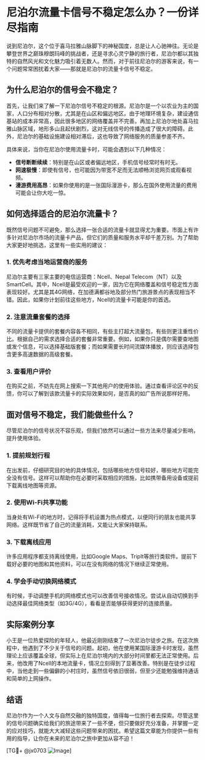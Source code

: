 # 尼泊尔流量卡信号不稳定怎么办？一份详尽指南

说到尼泊尔，这个位于喜马拉雅山脉脚下的神秘国度，总是让人心驰神往。无论是攀登世界之巅珠穆朗玛峰的挑战者，还是寻求心灵宁静的旅行者，尼泊尔都以其独特的自然风光和文化魅力吸引着无数人。然而，对于前往尼泊尔的游客来说，有一个问题常常困扰着大家——那就是尼泊尔的流量卡信号不稳定。

## 为什么尼泊尔的信号会不稳定？

首先，让我们来了解一下尼泊尔信号不稳定的根源。尼泊尔是一个以农业为主的国家，人口分布相对分散，尤其是在山区和偏远地区。由于地理环境复杂，建设通信基站的成本非常高，因此很多地区的网络覆盖并不完善。再加上尼泊尔地处喜马拉雅山脉区域，地形多山且起伏剧烈，这对无线信号的传播造成了很大的障碍。此外，尼泊尔的基础设施建设相对滞后，这也导致了网络服务的质量参差不齐。

具体来说，当你在尼泊尔使用流量卡时，可能会遇到以下几种情况：

- **信号断断续续**：特别是在山区或者偏远地区，手机信号经常时有时无。
- **网速极慢**：即使有信号，也可能因为带宽不足而无法顺畅浏览网页或观看视频。
- **漫游费用高昂**：如果你使用的是一张国际漫游卡，那么在国外使用流量的费用可能会让你大吃一惊。

## 如何选择适合的尼泊尔流量卡？

既然信号问题不可避免，那么选择一张合适的流量卡就显得尤为重要。市面上有许多针对尼泊尔市场的流量卡产品，但它们的质量和服务水平却千差万别。为了帮助大家更好地挑选，这里有一些实用的建议：

### 1. 优先考虑当地运营商的服务

尼泊尔主要有三家主要的电信运营商：Ncell、Nepal Telecom（NT）以及SmartCell。其中，Ncell是最受欢迎的一家，因为它在网络覆盖和信号稳定性方面表现较好。尤其是其4G网络，在加德满都谷地及部分热门旅游景点的表现相当不错。因此，如果你计划前往这些地方，Ncell的流量卡可能是你的首选。

### 2. 注意流量套餐的选择

不同的流量卡提供的套餐内容各不相同，有些主打超大流量包，有些则更注重性价比。根据自己的需求选择合适的套餐非常重要。例如，如果你只是偶尔需要查地图或发个信息，可以选择基础版套餐；而如果需要长时间流媒体播放，则应该选择包含更多高速数据的高级套餐。

### 3. 查看用户评价

在购买之前，不妨先在网上搜索一下其他用户的使用体验。通过查看评论区中的反馈，你可以了解到该款流量卡的实际效果如何，是否真的如广告所说那样好用。

## 面对信号不稳定，我们能做些什么？

尽管尼泊尔的信号状况不容乐观，但我们依然可以通过一些方法来尽量减少影响，提升使用体验。

### 1. 提前规划行程

在出发前，仔细研究目的地的具体情况，包括哪些地方信号较好，哪些地方可能完全没有信号。这样可以帮助你在必要时采取相应的措施，比如携带备用设备或提前下载离线地图等资源。

### 2. 使用Wi-Fi共享功能

当身处有Wi-Fi的地方时，记得将手机设置为热点模式，以便同行的朋友也能共享网络。这样既节省了自己的流量消耗，又能让大家保持联系。

### 3. 下载离线应用

许多应用程序都支持离线使用，比如Google Maps、TripIt等旅行类软件。提前下载好必要的地图和其他资料，可以在没有网络的情况下继续正常使用。

### 4. 学会手动切换网络模式

有时候，手动调整手机的网络模式也可以改善信号接收情况。尝试从自动切换到手动选择最佳网络类型（如3G/4G），看看是否能够获得更好的连接质量。

## 实际案例分享

小王是一位热爱探险的年轻人，他最近刚刚结束了一次尼泊尔徒步之旅。在这次旅程中，他遇到了不少关于信号的问题。起初，他在使用某国际漫游卡时发现，虽然理论上应该覆盖全球，但实际上在尼泊尔境内的大部分时间里都无法正常使用。后来，他改用了Ncell的本地流量卡，情况立刻得到了显著改善。特别是在徒步过程中，当他走到一些偏僻的小村庄时，虽然信号依旧很弱，但至少还能勉强维持通话和简单的上网操作。

## 结语

尼泊尔作为一个人文与自然交融的独特国度，值得每一位旅行者去探索。尽管这里的信号问题确实给我们的旅途带来了一些不便，但只要做好充分准备，并掌握一定的应对技巧，就能大大减轻这些问题带来的困扰。希望这篇文章能为你提供一些有用的指导，让你在未来的尼泊尔之旅中更加从容不迫！

[TG💪+ @jx0703 ![Image](https://github.com/user-attachments/assets/dbca1d08-cadb-493c-b0ec-ad6f7a83f270)]